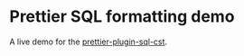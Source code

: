 # Prettier SQL formatting demo

A live demo for the [prettier-plugin-sql-cst](https://github.com/nene/prettier-plugin-sql-cst).
